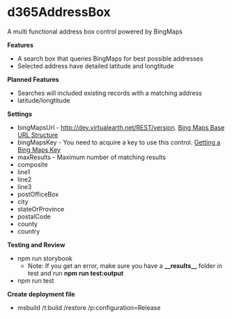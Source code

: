 # d365AddressBox

A multi functional address box control powered by BingMaps

**Features**

- A search box that queries BingMaps for best possible addresses
- Selected address have detailed latitude and longtitude

**Planned Features**

- Searches will included existing records with a matching address
- latitude/longtitude

**Settings**

- bingMapsUrl - http://dev.virtualearth.net/REST/version. [Bing Maps Base URL Structure](https://docs.microsoft.com/en-us/bingmaps/rest-services/common-parameters-and-types/base-url-structure)
- bingMapsKey - You need to acquire a key to use this control. [Getting a Bing Maps Key](https://docs.microsoft.com/en-us/bingmaps/getting-started/bing-maps-dev-center-help/getting-a-bing-maps-key)
- maxResults - Maximum number of matching results
- composite
- line1
- line2
- line3
- postOfficeBox
- city
- stateOrProvince
- postalCode
- county
- country

**Testing and Review**

- npm run storybook
  - Note: If you get an error, make sure you have a **\_\_results\_\_** folder in test and run **npm run test:output**
- npm run test

**Create deployment file**

- msbuild /t:build /restore /p:configuration=Release
